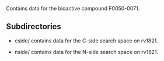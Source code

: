 Contains data for the bioactive compound F0050-0071.

## Subdirectories

- cside/ contains data for the C-side search space on rv1821.

- nside/ contains data for the N-side search space on rv1821.

